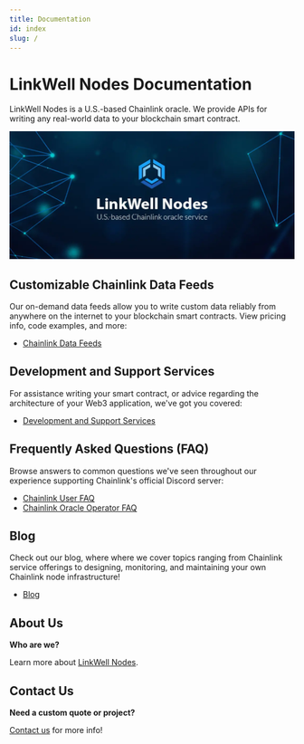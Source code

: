 ```yaml
---
title: Documentation
id: index
slug: /
---
```


# LinkWell Nodes Documentation

<lw-subtitle><lw-emphasis>LinkWell Nodes is a U.S.-based Chainlink oracle. </lw-emphasis>We provide APIs for writing any real-world data to your blockchain smart contract.</lw-subtitle>

![LinkWell Nodes - U.S.-based Chainlink node operator](/img/lw-banner_1080x485_Docs-Home.webp "LinkWell Nodes - U.S.-based Chainlink node operator")

## Customizable Chainlink Data Feeds

Our on-demand data feeds allow you to write custom data reliably from anywhere on the internet to your blockchain smart contracts. View pricing info, code examples, and more:

- [Chainlink Data Feeds](/services/direct-request-jobs/Jobs-and-Pricing)

## Development and Support Services

For assistance writing your smart contract, or advice regarding the architecture of your Web3 application, we've got you covered:

- [Development and Support Services](/services/Development-Services)

## Frequently Asked Questions (FAQ)

Browse answers to common questions we've seen throughout our experience supporting Chainlink's official Discord server:

- [Chainlink User FAQ](/knowledgebase/faq/Chainlink-Users)
- [Chainlink Oracle Operator FAQ](/knowledgebase/faq/Chainlink-Operators)

## Blog

Check out our blog, where where we cover topics ranging from Chainlink service offerings to designing, monitoring, and maintaining your own Chainlink node infrastructure!

- [Blog](/blog) 

## About Us

**Who are we?** 

Learn more about [LinkWell Nodes](/about).

## Contact Us

**Need a custom quote or project?** 

[Contact us](https://linkwellnodes.io/#contact-us) for more info!